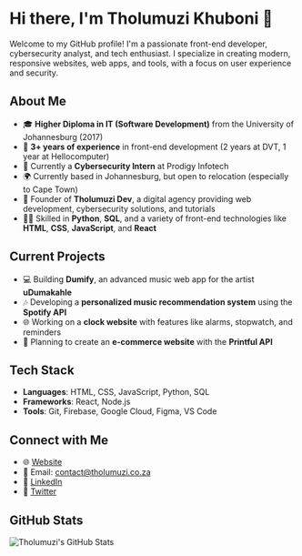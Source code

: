 # Hi there, I'm Tholumuzi Khuboni 👋

Welcome to my GitHub profile! I'm a passionate front-end developer, cybersecurity analyst, and tech enthusiast. I specialize in creating modern, responsive websites, web apps, and tools, with a focus on user experience and security.

## About Me

- 🎓 **Higher Diploma in IT (Software Development)** from the University of Johannesburg (2017)
- 💼 **3+ years of experience** in front-end development (2 years at DVT, 1 year at Hellocomputer)
- 🔐 Currently a **Cybersecurity Intern** at Prodigy Infotech
- 🌍 Currently based in Johannesburg, but open to relocation (especially to Cape Town)
- 🚀 Founder of **Tholumuzi Dev**, a digital agency providing web development, cybersecurity solutions, and tutorials
- 👨‍💻 Skilled in **Python**, **SQL**, and a variety of front-end technologies like **HTML**, **CSS**, **JavaScript**, and **React**

## Current Projects

- 💻 Building **Dumify**, an advanced music web app for the artist **uDumakahle**
- 🎶 Developing a **personalized music recommendation system** using the **Spotify API**
- 🌐 Working on a **clock website** with features like alarms, stopwatch, and reminders
- 🛒 Planning to create an **e-commerce website** with the **Printful API**

## Tech Stack

- **Languages**: HTML, CSS, JavaScript, Python, SQL
- **Frameworks**: React, Node.js
- **Tools**: Git, Firebase, Google Cloud, Figma, VS Code

## Connect with Me

- 🌐 [Website](https://dev.tholumuzi.co.za)
- 📧 Email: [contact@tholumuzi.co.za](mailto:contact@tholumuzi.co.za)
- 🔗 [LinkedIn](https://www.linkedin.com/in/tholumuzi-khuboni)
- 📱 [Twitter](https://twitter.com/TholumuziDev)

## GitHub Stats

![Tholumuzi's GitHub Stats](https://github-readme-stats.vercel.app/api?username=tholumuzikhuboni&show_icons=true&hide_title=true&count_private=true&hide=prs)
